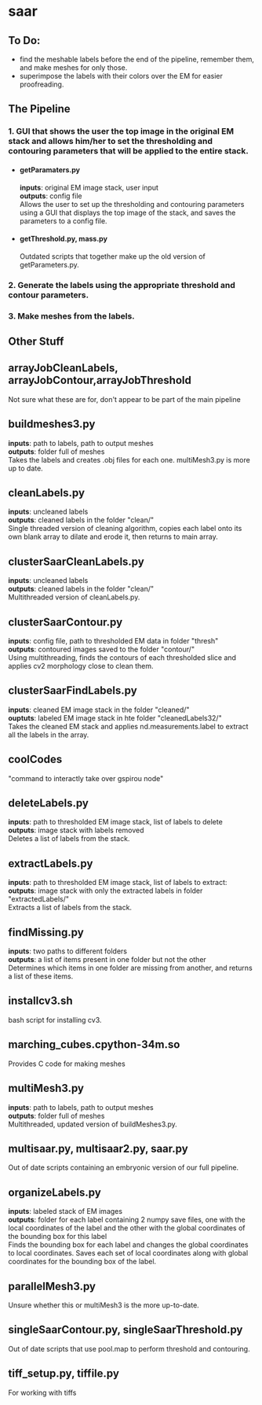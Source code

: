 # saar

## To Do:
- find the meshable labels before the end of the pipeline, remember them, and make meshes for only those.
- superimpose the labels with their colors over the EM for easier proofreading.

## The Pipeline

### 1. GUI that shows the user the top image in the original EM stack and allows him/her to set the thresholding and contouring parameters that will be applied to the entire stack.

- #### getParamaters.py
  **inputs**: original EM image stack, user input  
  **outputs**: config file  
  Allows the user to set up the thresholding and contouring parameters using a GUI that displays the top image of the stack, and saves the parameters to a config file.

- #### getThreshold.py, mass.py
  Outdated scripts that together make up the old version of getParameters.py.

### 2. Generate the labels using the appropriate threshold and contour parameters.

### 3. Make meshes from the labels.

## Other Stuff

## arrayJobCleanLabels, arrayJobContour,arrayJobThreshold
Not sure what these are for, don't appear to be part of the main pipeline

## buildmeshes3.py
**inputs**: path to labels, path to output meshes  
**outputs**: folder full of meshes  
Takes the labels and creates .obj files for each one. multiMesh3.py is more up to date.

## cleanLabels.py
**inputs**: uncleaned labels  
**outputs**: cleaned labels in the folder "clean/"  
Single threaded version of cleaning algorithm, copies each label onto its own blank array to dilate and erode it, then returns to main array.

## clusterSaarCleanLabels.py
**inputs**: uncleaned labels  
**outputs**: cleaned labels in the folder "clean/"  
Multithreaded version of cleanLabels.py.

## clusterSaarContour.py
**inputs**: config file, path to thresholded EM data in folder "thresh"  
**outputs**: contoured images saved to the folder "contour/"  
Using multithreading, finds the contours of each thresholded slice and applies cv2 morphology close to clean them.

## clusterSaarFindLabels.py
**inputs**: cleaned EM image stack in the folder "cleaned/"  
**ouptuts**: labeled EM image stack in hte folder "cleanedLabels32/"  
Takes the cleaned EM stack and applies nd.measurements.label to extract all the labels in the array.

## coolCodes
"command to interactly take over gspirou node"

## deleteLabels.py
**inputs**: path to thresholded EM image stack, list of labels to delete  
**outputs**: image stack with labels removed  
Deletes a list of labels from the stack.

## extractLabels.py
**inputs**: path to thresholded EM image stack, list of labels to extract:  
**outputs**: image stack with only the extracted labels in folder "extractedLabels/"  
Extracts a list of labels from the stack.

## findMissing.py
**inputs**: two paths to different folders  
**outputs**: a list of items present in one folder but not the other  
Determines which items in one folder are missing from another, and returns a list of these items.

## installcv3.sh
bash script for installing cv3.

## marching_cubes.cpython-34m.so
Provides C code for making meshes

## multiMesh3.py
**inputs**: path to labels, path to output meshes  
**outputs**: folder full of meshes  
Multithreaded, updated version of buildMeshes3.py.

## multisaar.py, multisaar2.py, saar.py
Out of date scripts containing an embryonic version of our full pipeline.

## organizeLabels.py
**inputs**: labeled stack of EM images  
**outputs**: folder for each label containing 2 numpy save files, one with the local coordinates of the label and the other with the global coordinates of the bounding box for this label  
Finds the bounding box for each label and changes the global coordinates to local coordinates. Saves each set of local coordinates along with global coordinates for the bounding box of the label.

## parallelMesh3.py
Unsure whether this or multiMesh3 is the more up-to-date.

## singleSaarContour.py, singleSaarThreshold.py
Out of date scripts that use pool.map to perform threshold and contouring.

## tiff_setup.py, tiffile.py
For working with tiffs
